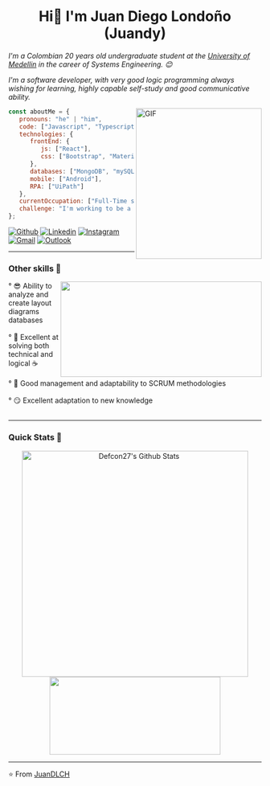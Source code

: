 <h1 align="center">Hi👋 I'm Juan Diego Londoño (Juandy) </h1>
<p><em>I'm a Colombian 20 years old undergraduate student at the <a href="https://udemedellin.edu.co">University of Medellin</a> in the career of Systems Engineering. 😊

I'm a software developer, with very good logic programming always wishing for learning, highly capable self-study and good communicative ability.</em></p>


<img align="right" alt="GIF" src="https://github.com/abhisheknaiidu/abhisheknaiidu/blob/master/code.gif?raw=true" width="250" height="300" />


```javascript
const aboutMe = {
   pronouns: "he" | "him",
   code: ["Javascript", "Typescript", "HTML", "CSS", "Python", "Java", "CSharp"],
   technologies: {
      frontEnd: {
         js: ["React"],
         css: ["Bootstrap", "Material Design"]
      },
      databases: ["MongoDB", "mySQL", "SQLServer", "Postgresql", "MySQL", "Sqlite"],
      mobile: ["Android"],
      RPA: ["UiPath"]
   },
   currentOccupation: ["Full-Time student"],
   challenge: "I'm working to be a full-stack developer",
};
```
[![Github](https://img.shields.io/badge/-Github-000?style=flat&logo=Github&logoColor=white)](https://github.com/JuanDLCH)
[![Linkedin](https://img.shields.io/badge/-LinkedIn-blue?style=flat&logo=Linkedin&logoColor=white)](https://www.linkedin.com/in/juandlch/)
[![Instagram](https://img.shields.io/badge/-Instagram-c13584?style=flat&labelColor=c13584&logo=instagram&logoColor=white)](https://www.instagram.com/juan.dlch/)
[![Gmail](https://img.shields.io/badge/-Gmail-c14438?style=flat&logo=Gmail&logoColor=white)](mailto:juandiego0329@gmail.com)
[![Outlook](https://img.shields.io/badge/-Outlook-0078D4?style=flat&logo=Microsoft-Outlook&logoColor=white)](mailto:jlondono705@soyudemedellin.edu.co)

---
<h3>Other skills 👀</h3>
  <img width="400" height="190" src="https://media.giphy.com/media/9B8wYztAoe1zO/source.gif" align=right>
   ° 😎 Ability to analyze and create layout diagrams databases</br></br>
   ° 🧠 Excellent at solving both technical and logical ☕</br></br>
   ° 📝 Good management and adaptability to SCRUM methodologies</br></br>
   ° 😏 Excellent adaptation to new knowledge</br></br>
  

---
### Quick Stats 🚀
<p align="center">
<img width="450" align="center" src="https://github-readme-stats-defcon27.vercel.app/api?username=JuanDLCH&show_icons=true&line_height=21&theme=gotham" alt="Defcon27's Github Stats" />
<img width="340" height="155" align="center" 
     src="https://github-readme-stats-defcon27.vercel.app/api/top-langs/?username=JuanDLCH&layout=compact&theme=gotham"" />
</p>
                                                                                                                       
---
⭐️ From [JuanDLCH](https://github.com/JuanDLCH)
